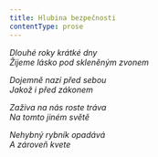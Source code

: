 ```yaml
---
title: Hlubina bezpečnosti
contentType: prose
---
```


<section>

_Dlouhé roky krátké dny  
Žijeme lásko pod skleněným zvonem_

</section>

<section>

_Dojemně nazí před sebou  
Jakož i před zákonem_

</section>

<section>

_Zaživa na nás roste tráva  
Na tomto jiném světě_

</section>

<section>

_Nehybný rybník opadává  
A zároveň kvete_

</section>
